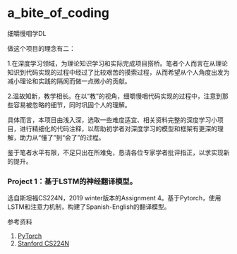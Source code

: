 # a_bite_of_coding
细嚼慢咽学DL

做这个项目的理念有二：

   1.在深度学习领域，为理论知识学习和实际完成项目搭桥。笔者个人而言在从理论知识到代码实现的过程中经过了比较艰苦的摸索过程，从而希望从个人角度出发为减小理论和实践的隔阂而做一点微小的贡献。
   
   2.温故知新，教学相长。在以“教”的视角，细嚼慢咽代码实现的过程中，注意到那些容易被忽略的细节，同时巩固个人的理解。
   
具体而言，本项目由浅入深，选取一些难度适宜、相关资料完整的深度学习小项目，进行精细化的代码注释，以帮助初学者对深度学习的模型和框架有更深的理解，助力从“懂了”到“会了”的过程。

鉴于笔者水平有限，不足只出在所难免，恳请各位专家学者批评指正，以求实现新的提升。

### Project 1：基于LSTM的神经翻译模型。
选自斯坦福CS224N，2019 winter版本的Assignment 4。基于Pytorch，使用LSTM和注意力机制，构建了Spanish-English的翻译模型。

参考资料
   1. [PyTorch](https://pytorch.org/)
   2. [Stanford CS224N](https://web.stanford.edu/class/archive/cs/cs224n/cs224n.1194/)

